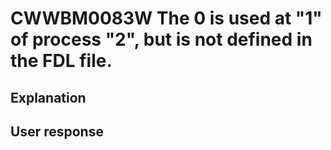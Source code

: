 # CWWBM0083W The 0 is used at "1" of process "2", but is not defined in the FDL file.

## Explanation

## User response